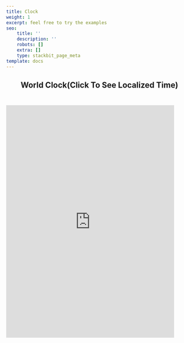 ```yaml
---
title: Clock
weight: 1
excerpt: feel free to try the examples
seo:
    title: ''
    description: ''
    robots: []
    extra: []
    type: stackbit_page_meta
template: docs
---
```


<center>
<h2 style=" margin-bottom: 2em; align-self:center;">World Clock(Click To See Localized Time)</h2>
</center>

<iframe src="https://observablehq.com/embed/1b6399182c98cd36@480?cells=chart%2Cviewof+date" loading="lazy"
width="90%" height="629" frameborder="0">
